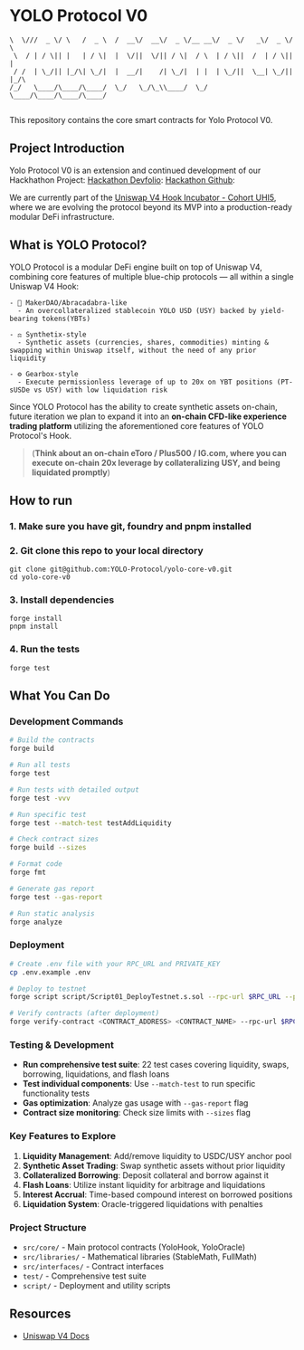 # YOLO Protocol V0

```___  _ ____  _     ____    ____  ____  ____  _____  ____  ____  ____  _    
\  \///  _ \/ \   /  _ \  /  __\/  __\/  _ \/__ __\/  _ \/   _\/  _ \/ \   
 \  / | / \|| |   | / \|  |  \/||  \/|| / \|  / \  | / \||  /  | / \|| |   
 / /  | \_/|| |_/\| \_/|  |  __/|    /| \_/|  | |  | \_/||  \__| \_/|| |_/\
/_/   \____/\____/\____/  \_/   \_/\_\\____/  \_/  \____/\____/\____/\____/
                                                                           
```

This repository contains the core smart contracts for Yolo Protocol V0.

## Project Introduction

Yolo Protocol V0 is an extension and continued development of our Hackhathon Project: 
[Hackathon Devfolio](https://devfolio.co/projects/yolo-protocol-univ-hook-b899):
[Hackathon Github](https://github.com/alvinyap510/hackathon-yolo-protocol-hook):

We are currently part of the [Uniswap V4 Hook Incubator - Cohort UHI5](https://atrium.academy/uniswap), where we are evolving the protocol beyond its MVP into a production-ready modular DeFi infrastructure.

## What is YOLO Protocol?

YOLO Protocol is a modular DeFi engine built on top of Uniswap V4, combining core features of multiple blue-chip protocols — all within a single Uniswap V4 Hook:

    - 🏦 MakerDAO/Abracadabra-like
      - An overcollateralized stablecoin YOLO USD (USY) backed by yield-bearing tokens(YBTs)
  
    - ⚖️ Synthetix-style
      - Synthetic assets (currencies, shares, commodities) minting & swapping within Uniswap itself, without the need of any prior liquidity

    - ⚙️ Gearbox-style
      - Execute permissionless leverage of up to 20x on YBT positions (PT-sUSDe vs USY) with low liquidation risk

Since YOLO Protocol has the ability to create synthetic assets on-chain, future iteration we plan to expand it into an <b>on-chain CFD-like experience trading platform</b> utilizing the aforementioned core features of YOLO Protocol's Hook. 
  > (<b>Think about an on-chain eToro / Plus500 / IG.com, where you can execute on-chain 20x leverage by collateralizing USY, and being liquidated promptly</b>)

## How to run

### 1. Make sure you have git, foundry and pnpm installed

### 2. Git clone this repo to your local directory
```
git clone git@github.com:YOLO-Protocol/yolo-core-v0.git
cd yolo-core-v0
```

### 3. Install dependencies
```
forge install
pnpm install
```

### 4. Run the tests
```
forge test
```

## What You Can Do

### Development Commands

```bash
# Build the contracts
forge build

# Run all tests
forge test

# Run tests with detailed output
forge test -vvv

# Run specific test
forge test --match-test testAddLiquidity

# Check contract sizes
forge build --sizes

# Format code
forge fmt

# Generate gas report
forge test --gas-report

# Run static analysis
forge analyze
```

### Deployment

```bash
# Create .env file with your RPC_URL and PRIVATE_KEY
cp .env.example .env

# Deploy to testnet
forge script script/Script01_DeployTestnet.s.sol --rpc-url $RPC_URL --private-key $PRIVATE_KEY --broadcast

# Verify contracts (after deployment)
forge verify-contract <CONTRACT_ADDRESS> <CONTRACT_NAME> --rpc-url $RPC_URL
```

### Testing & Development

- **Run comprehensive test suite**: 22 test cases covering liquidity, swaps, borrowing, liquidations, and flash loans
- **Test individual components**: Use `--match-test` to run specific functionality tests
- **Gas optimization**: Analyze gas usage with `--gas-report` flag
- **Contract size monitoring**: Check size limits with `--sizes` flag

### Key Features to Explore

1. **Liquidity Management**: Add/remove liquidity to USDC/USY anchor pool
2. **Synthetic Asset Trading**: Swap synthetic assets without prior liquidity
3. **Collateralized Borrowing**: Deposit collateral and borrow against it
4. **Flash Loans**: Utilize instant liquidity for arbitrage and liquidations
5. **Interest Accrual**: Time-based compound interest on borrowed positions
6. **Liquidation System**: Oracle-triggered liquidations with penalties

### Project Structure

- `src/core/` - Main protocol contracts (YoloHook, YoloOracle)
- `src/libraries/` - Mathematical libraries (StableMath, FullMath)
- `src/interfaces/` - Contract interfaces
- `test/` - Comprehensive test suite
- `script/` - Deployment and utility scripts

## Resources
- [Uniswap V4 Docs](https://docs.uniswap.org/contracts/v4/overview)